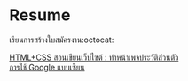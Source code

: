 # Resume
เรียนการสร้างใบสมัครงาน:octocat:

[HTML+CSS สอนเขียนเว็บไซต์ : ทำหน้าเพจประวัติส่วนตัว](https://www.youtube.com/watch?v=dLClVhHDA-0&list=RDCMUCeKE6wQHTt5JpS9_RsH4hrg&index=13)<br>
[การใช้ Google แบบเซียน](https://www.youtube.com/watch?v=Du2X14_NOgA&list=RDCMUCeKE6wQHTt5JpS9_RsH4hrg&index=10)<br>
